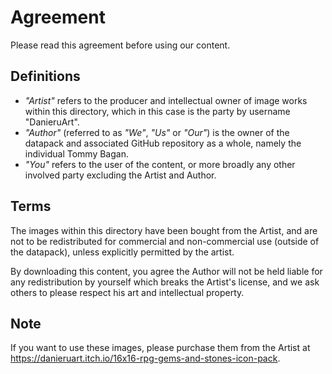 # Agreement

Please read this agreement before using our content.

## Definitions

- *"Artist"* refers to the producer and intellectual owner of image works within this directory, which in this case is the party by username "DanieruArt".
- *"Author"* (referred to as *"We"*, *"Us"* or *"Our"*) is the owner of the datapack and associated GitHub repository as a whole, namely the individual Tommy Bagan.
- *"You"* refers to the user of the content, or more broadly any other involved party excluding the Artist and Author.

## Terms

The images within this directory have been bought from the Artist, and are not to be redistributed for commercial and non-commercial use (outside of the datapack), unless explicitly permitted by the artist.

By downloading this content, you agree the Author will not be held liable for any redistribution by yourself which breaks the Artist's license, and we ask others to please respect his art and intellectual property.

## Note

If you want to use these images, please purchase them from the Artist at <https://danieruart.itch.io/16x16-rpg-gems-and-stones-icon-pack>.
